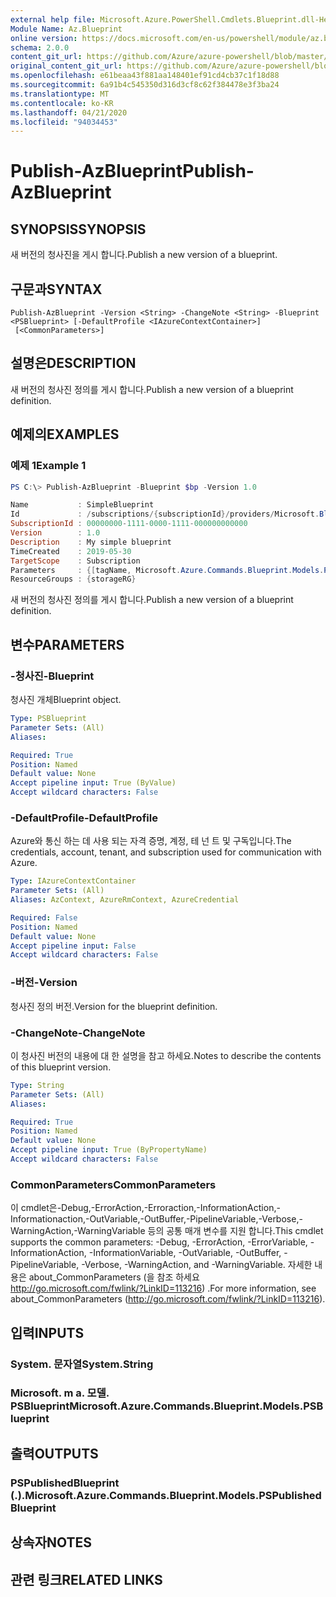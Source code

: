 ```yaml
---
external help file: Microsoft.Azure.PowerShell.Cmdlets.Blueprint.dll-Help.xml
Module Name: Az.Blueprint
online version: https://docs.microsoft.com/en-us/powershell/module/az.blueprint/publish-azblueprint
schema: 2.0.0
content_git_url: https://github.com/Azure/azure-powershell/blob/master/src/Blueprint/Blueprint/help/Publish-AzBlueprint.md
original_content_git_url: https://github.com/Azure/azure-powershell/blob/master/src/Blueprint/Blueprint/help/Publish-AzBlueprint.md
ms.openlocfilehash: e61beaa43f881aa148401ef91cd4cb37c1f18d88
ms.sourcegitcommit: 6a91b4c545350d316d3cf8c62f384478e3f3ba24
ms.translationtype: MT
ms.contentlocale: ko-KR
ms.lasthandoff: 04/21/2020
ms.locfileid: "94034453"
---
```

# <span data-ttu-id="d313a-101">Publish-AzBlueprint</span><span class="sxs-lookup"><span data-stu-id="d313a-101">Publish-AzBlueprint</span></span>

## <span data-ttu-id="d313a-102">SYNOPSIS</span><span class="sxs-lookup"><span data-stu-id="d313a-102">SYNOPSIS</span></span>
<span data-ttu-id="d313a-103">새 버전의 청사진을 게시 합니다.</span><span class="sxs-lookup"><span data-stu-id="d313a-103">Publish a new version of a blueprint.</span></span>

## <span data-ttu-id="d313a-104">구문과</span><span class="sxs-lookup"><span data-stu-id="d313a-104">SYNTAX</span></span>

```
Publish-AzBlueprint -Version <String> -ChangeNote <String> -Blueprint <PSBlueprint> [-DefaultProfile <IAzureContextContainer>]
 [<CommonParameters>]
```

## <span data-ttu-id="d313a-105">설명은</span><span class="sxs-lookup"><span data-stu-id="d313a-105">DESCRIPTION</span></span>
<span data-ttu-id="d313a-106">새 버전의 청사진 정의를 게시 합니다.</span><span class="sxs-lookup"><span data-stu-id="d313a-106">Publish a new version of a blueprint definition.</span></span>

## <span data-ttu-id="d313a-107">예제의</span><span class="sxs-lookup"><span data-stu-id="d313a-107">EXAMPLES</span></span>

### <span data-ttu-id="d313a-108">예제 1</span><span class="sxs-lookup"><span data-stu-id="d313a-108">Example 1</span></span>
```powershell
PS C:\> Publish-AzBlueprint -Blueprint $bp -Version 1.0 

Name           : SimpleBlueprint
Id             : /subscriptions/{subscriptionId}/providers/Microsoft.Blueprint/blueprints/SimpleBlueprint/versions/1.0
SubscriptionId : 00000000-1111-0000-1111-000000000000
Version        : 1.0
Description    : My simple blueprint
TimeCreated    : 2019-05-30
TargetScope    : Subscription
Parameters     : {[tagName, Microsoft.Azure.Commands.Blueprint.Models.PSParameterValue], [tagValue, Microsoft.Azure.Commands.Blueprint.Models.PSParameterValue]}
ResourceGroups : {storageRG}
```
<span data-ttu-id="d313a-109">새 버전의 청사진 정의를 게시 합니다.</span><span class="sxs-lookup"><span data-stu-id="d313a-109">Publish a new version of a blueprint definition.</span></span>

## <span data-ttu-id="d313a-110">변수</span><span class="sxs-lookup"><span data-stu-id="d313a-110">PARAMETERS</span></span>

### <span data-ttu-id="d313a-111">-청사진</span><span class="sxs-lookup"><span data-stu-id="d313a-111">-Blueprint</span></span>
<span data-ttu-id="d313a-112">청사진 개체</span><span class="sxs-lookup"><span data-stu-id="d313a-112">Blueprint object.</span></span>

```yaml
Type: PSBlueprint
Parameter Sets: (All)
Aliases:

Required: True
Position: Named
Default value: None
Accept pipeline input: True (ByValue)
Accept wildcard characters: False
```

### <span data-ttu-id="d313a-113">-DefaultProfile</span><span class="sxs-lookup"><span data-stu-id="d313a-113">-DefaultProfile</span></span>
<span data-ttu-id="d313a-114">Azure와 통신 하는 데 사용 되는 자격 증명, 계정, 테 넌 트 및 구독입니다.</span><span class="sxs-lookup"><span data-stu-id="d313a-114">The credentials, account, tenant, and subscription used for communication with Azure.</span></span>

```yaml
Type: IAzureContextContainer
Parameter Sets: (All)
Aliases: AzContext, AzureRmContext, AzureCredential

Required: False
Position: Named
Default value: None
Accept pipeline input: False
Accept wildcard characters: False
```

### <span data-ttu-id="d313a-115">-버전</span><span class="sxs-lookup"><span data-stu-id="d313a-115">-Version</span></span>
<span data-ttu-id="d313a-116">청사진 정의 버전.</span><span class="sxs-lookup"><span data-stu-id="d313a-116">Version for the blueprint definition.</span></span>

### <span data-ttu-id="d313a-117">-ChangeNote</span><span class="sxs-lookup"><span data-stu-id="d313a-117">-ChangeNote</span></span>
<span data-ttu-id="d313a-118">이 청사진 버전의 내용에 대 한 설명을 참고 하세요.</span><span class="sxs-lookup"><span data-stu-id="d313a-118">Notes to describe the contents of this blueprint version.</span></span>

```yaml
Type: String
Parameter Sets: (All)
Aliases:

Required: True
Position: Named
Default value: None
Accept pipeline input: True (ByPropertyName)
Accept wildcard characters: False
```

### <span data-ttu-id="d313a-119">CommonParameters</span><span class="sxs-lookup"><span data-stu-id="d313a-119">CommonParameters</span></span>
<span data-ttu-id="d313a-120">이 cmdlet은-Debug,-ErrorAction,-Erroraction,-InformationAction,-Informationaction,-OutVariable,-OutBuffer,-PipelineVariable,-Verbose,-WarningAction,-WarningVariable 등의 공통 매개 변수를 지원 합니다.</span><span class="sxs-lookup"><span data-stu-id="d313a-120">This cmdlet supports the common parameters: -Debug, -ErrorAction, -ErrorVariable, -InformationAction, -InformationVariable, -OutVariable, -OutBuffer, -PipelineVariable, -Verbose, -WarningAction, and -WarningVariable.</span></span>
<span data-ttu-id="d313a-121">자세한 내용은 about_CommonParameters (을 참조 하세요 http://go.microsoft.com/fwlink/?LinkID=113216) .</span><span class="sxs-lookup"><span data-stu-id="d313a-121">For more information, see about_CommonParameters (http://go.microsoft.com/fwlink/?LinkID=113216).</span></span>

## <span data-ttu-id="d313a-122">입력</span><span class="sxs-lookup"><span data-stu-id="d313a-122">INPUTS</span></span>

### <span data-ttu-id="d313a-123">System. 문자열</span><span class="sxs-lookup"><span data-stu-id="d313a-123">System.String</span></span>

### <span data-ttu-id="d313a-124">Microsoft. m a. 모델. PSBlueprint</span><span class="sxs-lookup"><span data-stu-id="d313a-124">Microsoft.Azure.Commands.Blueprint.Models.PSBlueprint</span></span>

## <span data-ttu-id="d313a-125">출력</span><span class="sxs-lookup"><span data-stu-id="d313a-125">OUTPUTS</span></span>

### <span data-ttu-id="d313a-126">PSPublishedBlueprint (.).</span><span class="sxs-lookup"><span data-stu-id="d313a-126">Microsoft.Azure.Commands.Blueprint.Models.PSPublishedBlueprint</span></span>

## <span data-ttu-id="d313a-127">상속자</span><span class="sxs-lookup"><span data-stu-id="d313a-127">NOTES</span></span>

## <span data-ttu-id="d313a-128">관련 링크</span><span class="sxs-lookup"><span data-stu-id="d313a-128">RELATED LINKS</span></span>
